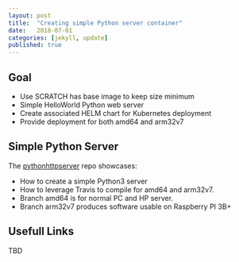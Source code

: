 ```yaml
---
layout: post
title:  "Creating simple Python server container"
date:   2018-07-01
categories: [jekyll, update]
published: true
---
```

## Goal

- Use SCRATCH has base image to keep size minimum
- Simple HelloWorld Python web server
- Create associated HELM chart for Kubernetes deployment
- Provide deployment for both amd64 and arm32v7

## Simple Python Server

The [pythonhttpserver](https://github.com/jbrette/pythonhttpserv) repo showcases:
- How to create a simple Python3 server
- How to leverage Travis to compile for amd64 and arm32v7.
- Branch amd64 is for normal PC and HP server.
- Branch arm32v7 produces software usable on Raspberry PI 3B+

## Usefull Links

TBD


